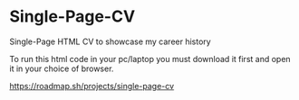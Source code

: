 # Single-Page-CV
Single-Page HTML CV to showcase my career history

To run this html code in your pc/laptop you must download it first and open it in your choice of browser.

https://roadmap.sh/projects/single-page-cv
